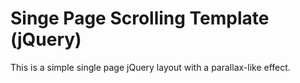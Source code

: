 Singe Page Scrolling Template (jQuery)
=============================================

This is a simple single page jQuery layout with a parallax-like effect.


